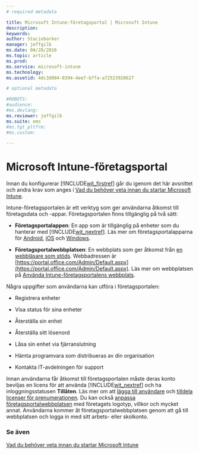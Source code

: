 ```yaml
---
# required metadata

title: Microsoft Intune-företagsportal | Microsoft Intune
description:
keywords:
author: Staciebarker
manager: jeffgilb
ms.date: 04/28/2016
ms.topic: article
ms.prod:
ms.service: microsoft-intune
ms.technology:
ms.assetid: 4dc3d084-0394-4ee7-b7fa-a72523928627

# optional metadata

#ROBOTS:
#audience:
#ms.devlang:
ms.reviewer: jeffgilb
ms.suite: ems
#ms.tgt_pltfrm:
#ms.custom:

---
```


# Microsoft Intune-företagsportal

Innan du konfigurerar [!INCLUDE[wit_firstref](../includes/wit_firstref_md.md)] går du igenom det här avsnittet och andra krav som anges i [Vad du behöver veta innan du startar Microsoft Intune](what-to-know-before-you-start-microsoft-intune.md).

Intune-företagsportalen är ett verktyg som ger användarna åtkomst till företagsdata och -appar. Företagsportalen finns tillgänglig på två sätt:

-   **Företagsportalappen**: En app som är tillgänglig på enheter som du hanterar med [!INCLUDE[wit_nextref](../includes/wit_nextref_md.md)]. Läs mer om företagsportalapparna för [Android](/Intune/EndUser/using-your-android-device-with-intune), [iOS](/Intune/EndUser/using-your-ios-or-mac-os-x-device-with-intune) och [Windows](/Intune/EndUser/using-your-windows-device-with-intune).


- **Företagsportalwebbplatsen**: En webbplats som ger åtkomst från [en webbläsare som stöds](supported-web-browsers.md). Webbadressen är [https://portal.office.com/Admin/Default.aspx](https://portal.office.com/Admin/Default.aspx). Läs mer om webbplatsen på [Använda Intune-företagsportalens webbplats](/Intune/EndUser/using-the-intune-company-portal-website).

Några uppgifter som användarna kan utföra i företagsportalen:

-   Registrera enheter

-   Visa status för sina enheter

-   Återställa sin enhet

-   Återställa sitt lösenord

-   Låsa sin enhet via fjärranslutning

-   Hämta programvara som distribueras av din organisation

-   Kontakta IT-avdelningen för support

Innan användarna får åtkomst till företagsportalen måste deras konto beviljas en licens för att använda [!INCLUDE[wit_nextref](../includes/wit_nextref_md.md)] och ha inloggningsstatusen **Tillåten**. Läs mer om att [lägga till användare](start-with-a-paid-subscription-to-microsoft-intune-step-3.md) och [tilldela licenser för prenumerationen](start-with-a-paid-subscription-to-microsoft-intune-step-4.md). Du kan också [anpassa företagsportalwebbplatsen](start-with-a-paid-subscription-to-microsoft-intune-step-7.md) med företagets logotyp, villkor och mycket annat. Användarna kommer åt företagsportalwebbplatsen genom att gå till webbplatsen och logga in med sitt arbets- eller skolkonto.

### Se även
[Vad du behöver veta innan du startar Microsoft Intune](what-to-know-before-you-start-microsoft-intune.md)


<!--HONumber=May16_HO3-->



